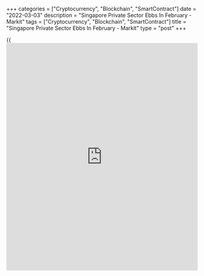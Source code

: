 +++
categories = ["Cryptocurrency", "Blockchain", "SmartContract"]
date = "2022-03-03"
description = "Singapore Private Sector Ebbs In February - Markit"
tags = ["Cryptocurrency", "Blockchain", "SmartContract"]
title = "Singapore Private Sector Ebbs In February - Markit"
type = "post"
+++

{{<iframe id="large-banner" src="https://www.bounty.group/#slide=2.0" width="100%" height="600" scrolling="no" style="border: 0px solid rgb(216, 221, 230); border-radius: 3px;">}}

Private sector [business][1] in Singapore continued to expand in
February, albeit at a slower rate, the latest survey from Markit
Economics showed on Thursday with a PMI score of 52.5.

That's down from 54.4 in January, although it remains above the boom-or-
bust line of 50 that separates expansion from contraction.

The rate of expansion eased to a three-month low but remained above the
series average. Higher demand supported output growth in February.

Anecdotal evidence suggested that increased overseas travel and orders
for COVID-19 related goods and services contributed to the rise in new
business. The rate of growth slowed, however, with some firms
experiencing heightened COVID-19 related disruptions. Growth of new
business from abroad likewise slowed. Survey respondents commented that
capacity and supply constraints limited their fulfilment of foreign
demand.

For comments and feedback [contact](https://www.playgroundfx.com/contact/): editorial@rtt[news](https://www.letsplayfx.com/blog/forex-news-website/).com

[Economic News][2]

 **What parts of the world are seeing the best (and worst) economic
performances lately? Click[here][3] to check out our [Econ Scorecard][3]
and find out! See up-to-the-moment [ranking](https://www.playgroundfx.com/blog/crypto-exchange-ranking/)s for the best and worst
performers in [GDP][4], [unemployment rate][5], [inflation][6] and much
more.**

   1. www.rtt[news](https://www.letsplayfx.com/blog/forex-news-website/).com/Content/Business.aspx
   2. www.rtt[news](https://www.letsplayfx.com/blog/forex-news-website/).com/Content/EconomicNews.aspx
   3. www.rtt[news](https://www.letsplayfx.com/blog/forex-news-website/).com/economic-scorecard/world-rank/retail-sales/highest-performance.aspx
   4. www.rtt[news](https://www.letsplayfx.com/blog/forex-news-website/).com/economic-scorecard/world-rank/GDP/highest-performance.aspx
   5. www.rtt[news](https://www.letsplayfx.com/blog/forex-news-website/).com/economic-scorecard/world-rank/unemployment-rate/lowest-performance.aspx
   6. www.rtt[news](https://www.letsplayfx.com/blog/forex-news-website/).com/economic-scorecard/world-rank/CPI/highest-performance.aspx